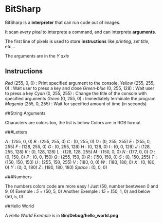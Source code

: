 # BitSharp
BitSharp is a **interpreter** that can run code out of images.

It scan *every pixel* to interprete a command, and can interprete **arguments**.

The first line of pixels is used to store **instructions** like *printing*, *set title*, etc...

The arguments are in the *Y axis*

## Instructions
*Red* (255, 0, 0) : Print specified argument to the console.
*Yellow* (255, 255, 0) : Wait user to press a key and close
*Green-blue* (0, 255, 128) : Wait user to press a key
*Cyan* (0, 255, 255) : Change the title of the console with specified arguments
*Green* (0, 255, 0) : Immediately terminate the program
*Magenta* (255, 0, 255) : Wait for specified amount of time (in seconds)

##String Arguments

Characters are colors too, the list is below
Colors are in RGB format

###Letters

*A* : (255, 0, 0)
*B* : (255, 255, 0)
*C* : (0, 255, 0)
*D* : (0, 255, 255)
*E* : (255, 0, 255)
*F* : (128, 255, 0)
*G* : (0, 255, 128)
*H* : (0, 128, 0)
*I* : (0, 0, 128)
*J* : (128, 255, 128)
*K* : (0, 128, 128)
*L* : (128, 128, 255)
*M* : (150, 0, 0)
*N* : (177, 0, 0)
*O* : (0, 150, 0)
*P* : (0, 0, 150)
*Q* : (255, 150, 0)
*R* : (150, 150, 0)
*S* : (0, 150, 255)
*T* : (150, 150, 150)
*U* : (255, 150, 255)
*V* : (180, 0, 0)
*W* : (180, 180, 0)
*X* : (0, 180, 0)
*Y* : (0, 0, 180)
*Z* : (180, 180, 180)
*Space* : (0, 0, 0)

###Numbers

The numbers colors code are more easy !
Just (50, number beetween 0 and 9, 0)
Exemple : *5* = (50, 5, 0)
Another Exemple : *15* = (50, 1, 0) and below (50, 5, 0)

##Hello World

A *Hello World Exemple* is in **Bin/Debug/hello_world.png**
